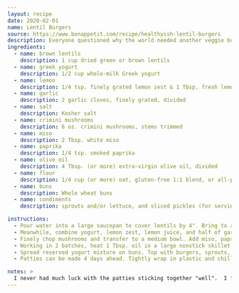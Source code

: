 ```yaml
---
layout: recipe
date: 2020-02-01
name: Lentil Burgers
source: https://www.bonappetit.com/recipe/healthyish-lentil-burgers
description: Everyone questioned why the world needed another veggie burger recipe until they saw how easy and Monday-nightable this one is. You can even make the patties four days ahead to cut down on your day-of prep time.
ingredients:
  - name: brown lentils
    description: 1 cup dried green or brown lentils
  - name: greek yogurt
    description: 1/2 cup whole-milk Greek yogurt
  - name: lemon
    description: 1/4 tsp. finely grated lemon zest & 1 Tbsp. fresh lemon juice
  - name: garlic
    description: 2 garlic cloves, finely grated, divided
  - name: salt
    description: Kosher salt
  - name: crimini mushrooms
    description: 6 oz. crimini mushrooms, stems trimmed
  - name: miso
    description: 2 Tbsp. white miso
  - name: paprika
    description: 1/4 tsp. smoked paprika
  - name: olive oil
    description: 4 Tbsp. (or more) extra-virgin olive oil, divided
  - name: flour
    description: 1/4 cup (or more) oat, gluten-free 1:1 blend, or all-purpose flour
  - name: buns
    description: Whole wheat buns
  - name: condiments
    description: sprouts and/or lettuce, and sliced pickles (for serving)

instructions:
  - Pour water into a large saucepan to cover lentils by 4". Bring to a boil, reduce heat to medium, and simmer, stirring occasionally, until lentils are tender but not mushy, about 10 minutes from the time the water reaches a boil. Drain very well in a fine-mesh sieve, then let cool at least 10 minutes (spread them out on a baking sheet, which will help them cool faster).
  - Meanwhile, combine yogurt, lemon zest, lemon juice, and half of garlic in a small bowl. Season with salt; set aside.
  - Finely chop mushrooms and transfer to a medium bowl. Add miso, paprika, 2 Tbsp. oil, and remaining garlic clove. Add lentils (you should have 2 cups cooked) and stir and mash them with the back of a spoon or a potato masher until lentils are partly mashed but with lots of whole lentils still remaining. Vigorously stir in flour until mixture holds together when squeezed; if it doesn't, continue to mash until it does and add 1–2 Tbsp. flour if needed. Form into 6 patties about 3/4" thick.
  - Working in 2 batches, heat 1 Tbsp. oil in a large nonstick skillet (nonstick is essential since these will definitely stick to a regular skillet) over medium. Cook patties until deeply browned and very crisp on bottom side, about 3 minutes. Carefully turn and repeat on second side, adding more oil as needed to maintain a light coating around patties in skillet.
  - Spread reserved yogurt mixture on buns. Top with burgers, sprouts, and pickles.
  - Patties can be made 4 days ahead. Tightly wrap in plastic and chill.

notes: >
  I never had much luck with the patties sticking together "well".  I found that I preferred to make thinner patties and get them crispy in the pan as as sort of pancake and eat them with mustard.
---
```


